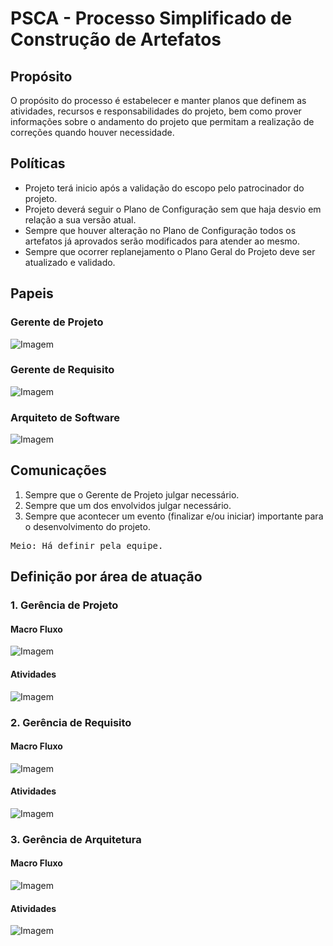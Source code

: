 # PSCA - Processo Simplificado de Construção de Artefatos


## Propósito
O propósito do processo é estabelecer e manter planos que definem as atividades, recursos e responsabilidades do projeto, bem como prover informações sobre o andamento do projeto que permitam a realização de correções quando houver necessidade.

## Políticas
- Projeto terá inicio após a validação do escopo pelo patrocinador do projeto.
- Projeto deverá seguir o Plano de Configuração sem que haja desvio em relação a sua versão atual.
- Sempre que houver alteração no Plano de Configuração todos os artefatos já aprovados serão modificados para atender ao mesmo.
- Sempre que ocorrer replanejamento o Plano Geral do Projeto deve ser atualizado e validado.

## Papeis
### Gerente de Projeto
![Imagem](https://github.com/antlisufg/imagens/blob/master/Papel%20Ger.%20Projeto.PNG)

### Gerente de Requisito
![Imagem](https://github.com/antlisufg/imagens/blob/master/Papel%20Ger.%20Requisito.PNG)

### Arquiteto de Software
![Imagem](https://github.com/antlisufg/imagens/blob/master/Papel%20Ger.%20Sw.PNG)

## Comunicações
1. Sempre que o Gerente de Projeto julgar necessário.
2. Sempre que um dos envolvidos julgar necessário.
3. Sempre que acontecer um evento (finalizar e/ou iniciar) importante para o desenvolvimento do projeto.
<pre>
Meio: Há definir pela equipe.
</pre>

## Definição por área de atuação

### 1. Gerência de Projeto
#### Macro Fluxo
![Imagem](https://github.com/antlisufg/imagens/blob/master/Fluxo%20Ger%20Projeto.png)

#### Atividades
![Imagem](https://github.com/antlisufg/imagens/blob/master/Atividade%20Ger%20Projet.png)

### 2. Gerência de Requisito
#### Macro Fluxo
![Imagem](https://github.com/antlisufg/imagens/blob/master/modeloRequi.png)

#### Atividades
![Imagem](https://github.com/antlisufg/imagens/blob/master/Atividade%20Requi.png)

### 3. Gerência de Arquitetura
#### Macro Fluxo
![Imagem](https://github.com/antlisufg/imagens/blob/master/modeloDesign.png)

#### Atividades
![Imagem](https://github.com/antlisufg/imagens/blob/master/Atividade%20design.png)


